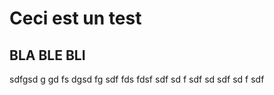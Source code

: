 # Ceci est un test

<!-- @include "SR.1.2.3.4.md" level=1 -->


## BLA BLE BLI

sdfgsd g gd fs dgsd fg sdf fds fdsf sdf sd f sdf sd sdf sd f sdf